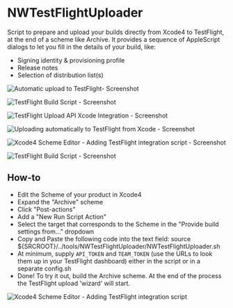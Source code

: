 NWTestFlightUploader
=============

Script to prepare and upload your builds directly from Xcode4 to TestFlight, at the end of a scheme like Archive.
It provides a sequence of AppleScript dialogs to let you fill in the details of your build, like:

* Signing identity & provisioning profile
* Release notes
* Selection of distribution list(s)

![Automatic upload to TestFlight- Screenshot](https://github.com/noodlewerk/NWTestFlightUploader/raw/master/screenshots/screenshot1.png "Automatic upload to TestFlight")

![TestFlight Build Script - Screenshot](https://github.com/noodlewerk/NWTestFlightUploader/raw/master/screenshots/screenshot2.png "TestFlight Build Script")

![TestFlight Upload API Xcode Integration - Screenshot](https://github.com/noodlewerk/NWTestFlightUploader/raw/master/screenshots/screenshot3.png "Xcode4 TestFlight Integration Script")

![Uploading automatically to TestFlight from Xcode - Screenshot](https://github.com/noodlewerk/NWTestFlightUploader/raw/master/screenshots/screenshot4.png "TestFlight Upload API Xcode Integration")

![Xcode4 Scheme Editor - Adding TestFlight integration script - Screenshot](https://github.com/noodlewerk/NWTestFlightUploader/raw/master/screenshots/screenshot5.png "Xcode4 TestFlight Integration Script")

![TestFlight Build Script - Screenshot](https://github.com/noodlewerk/NWTestFlightUploader/raw/master/screenshots/screenshot6.png "Xcode4 TestFlight Integration Script")

How-to
-------

* Edit the Scheme of your product in Xcode4
* Expand the "Archive" scheme
* Click "Post-actions"
* Add a "New Run Script Action"
* Select the target that corresponds to the Scheme in the "Provide build settings from..." dropdown
* Copy and Paste the following code into the text field: source ${SRCROOT}/../tools/NWTestFlightUploader/NWTestFlightUploader.sh
* At minimum, supply `API_TOKEN` and `TEAM_TOKEN` (use the URLs to look them up in your TestFlight dashboard) either in the script or in a separate config.sh
* Done! To try it out, build the Archive scheme. At the end of the process the TestFlight upload 'wizard' will start.

![Xcode4 Scheme Editor - Adding TestFlight integration script](https://github.com/noodlewerk/NWTestFlightUploader/raw/master/screenshots/how-to-screenshot.png "Xcode4 TestFlight Integration Script")